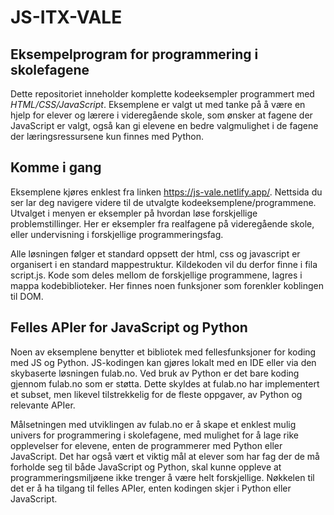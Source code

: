 # JS-ITX-VALE
 
## Eksempelprogram for programmering i skolefagene

Dette repositoriet inneholder komplette kodeeksempler programmert med *HTML/CSS/JavaScript*. Eksemplene er valgt ut med tanke på å være en hjelp for elever og lærere i videregående skole, som ønsker at fagene der JavaScript er valgt, også kan gi elevene en bedre valgmulighet i de fagene der læringsressursene kun finnes med Python.

## Komme i gang
Eksemplene kjøres enklest fra linken https://js-vale.netlify.app/. Nettsida du ser lar deg navigere videre til de utvalgte kodeeksemplene/programmene. Utvalget i menyen er eksempler på hvordan løse forskjellige problemstillinger. Her er eksempler fra  realfagene på videregående skole, eller undervisning i forskjellige programmeringsfag. 

Alle løsningen følger et standard oppsett der html, css og javascript er organisert i en standard mappestruktur. Kildekoden vil du derfor finne i fila script.js.  Kode som deles mellom de forskjellige programmene,  lagres i mappa kodebiblioteker. Her finnes noen funksjoner som
forenkler koblingen til DOM.

## Felles APIer for JavaScript og Python

Noen av eksemplene benytter et bibliotek med fellesfunksjoner for koding med JS og Python. JS-kodingen kan gjøres lokalt med en IDE eller via den skybaserte løsningen fulab.no. Ved bruk av Python er det bare koding gjennom fulab.no som er støtta. Dette skyldes at fulab.no har implementert et subset, men likevel tilstrekkelig for de fleste oppgaver, av Python og relevante APIer. 

Målsetningen med utviklingen av fulab.no er å skape et enklest mulig univers for programmering i skolefagene, med mulighet for å lage rike opplevelser for elevene, enten de programmerer med Python eller JavaScript. Det har også vært et viktig mål at elever som har fag der de må forholde seg til både JavaScript og Python, skal kunne oppleve at programmeringsmiljøene ikke trenger å være helt forskjellige. Nøkkelen til det er å ha tilgang til felles APIer, enten kodingen skjer i Python eller JavaScript. 
